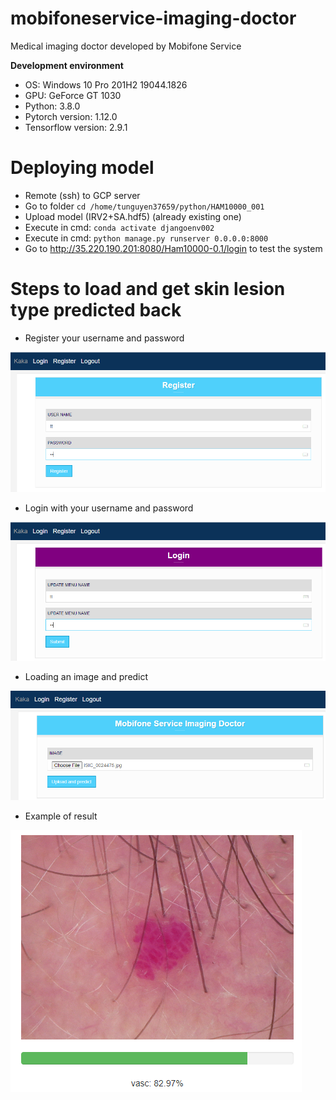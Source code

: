 # mobifoneservice-imaging-doctor
Medical imaging doctor developed by Mobifone Service

**Development environment**

- OS: Windows 10 Pro 201H2 19044.1826
- GPU: GeForce GT 1030
- Python: 3.8.0
- Pytorch version: 1.12.0
- Tensorflow version: 2.9.1

# Deploying model 

- Remote (ssh) to GCP server
- Go to folder `cd /home/tunguyen37659/python/HAM10000_001`
- Upload model (IRV2+SA.hdf5) (already existing one)
- Execute in cmd: `conda activate djangoenv002`
- Execute in cmd: `python manage.py runserver 0.0.0.0:8000`
- Go to http://35.220.190.201:8080/Ham10000-0.1/login to test the system

# Steps to load and get skin lesion type predicted back
- Register your username and password

<img src="Images/register.png">

- Login with your username and password

<img src="Images/login.png">

- Loading an image and predict

<img src="Images/upload_predict.png">

- Example of result

<img src="Images/predicted_skin_lesion.png">


